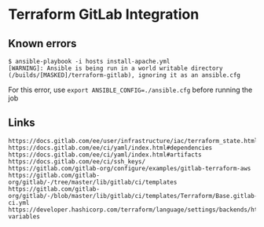 # Terraform GitLab Integration


## Known errors
```
$ ansible-playbook -i hosts install-apache.yml
[WARNING]: Ansible is being run in a world writable directory
(/builds/[MASKED]/terraform-gitlab), ignoring it as an ansible.cfg
```
For this error, use `export ANSIBLE_CONFIG=./ansible.cfg` before running the job

## Links
```
https://docs.gitlab.com/ee/user/infrastructure/iac/terraform_state.html
https://docs.gitlab.com/ee/ci/yaml/index.html#dependencies
https://docs.gitlab.com/ee/ci/yaml/index.html#artifacts
https://docs.gitlab.com/ee/ci/ssh_keys/
https://gitlab.com/gitlab-org/configure/examples/gitlab-terraform-aws
https://gitlab.com/gitlab-org/gitlab/-/tree/master/lib/gitlab/ci/templates
https://gitlab.com/gitlab-org/gitlab/-/blob/master/lib/gitlab/ci/templates/Terraform/Base.gitlab-ci.yml
https://developer.hashicorp.com/terraform/language/settings/backends/http#configuration-variables
```